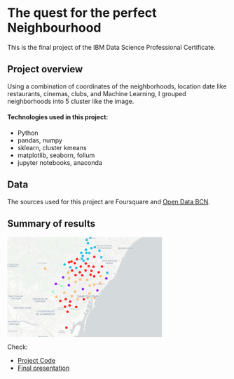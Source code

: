 # The quest for the perfect Neighbourhood

This is the final project of the IBM Data Science Professional Certificate.

## Project overview

Using a combination of coordinates of the neighborhoods, location date like restaurants, cinemas, clubs, and Machine Learning, I grouped neighborhoods into 5 cluster like the image. 

#### Technologies used in this project:
* Python
* pandas, numpy
* sklearn, cluster kmeans
* matplotlib, seaborn, folium
* jupyter notebooks, anaconda

## Data

The sources used for this project are Foursquare and [Open Data BCN](https://opendata-ajuntament.barcelona.cat/es/).

## Summary of results

<img src="./ims/bcn_cluster.PNG" width=70% height=70% align="center"> 


Check:

* [Project Code](https://github.com/HannaLAguilar/The-Battle-of-the-neighborhoods-Barcelona/blob/master/Project%20Code.ipynb)
* [Final presentation](https://github.com/HannaLAguilar/The-Battle-of-the-neighborhoods-Barcelona/blob/master/Presentation_HLA.pdf)

